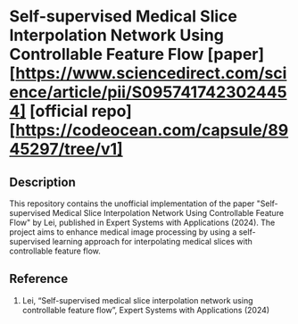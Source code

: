 # Self-supervised Medical Slice Interpolation Network Using Controllable Feature Flow [paper][https://www.sciencedirect.com/science/article/pii/S0957417423024454] [official repo][https://codeocean.com/capsule/8945297/tree/v1]

## Description
This repository contains the unofficial implementation of the paper "Self-supervised Medical Slice Interpolation Network Using Controllable Feature Flow" by Lei, published in Expert Systems with Applications (2024). The project aims to enhance medical image processing by using a self-supervised learning approach for interpolating medical slices with controllable feature flow.

## Reference
1. Lei, “Self-supervised medical slice interpolation network using controllable feature flow”, Expert Systems with Applications (2024)
